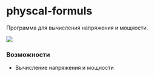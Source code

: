 # physcal-formuls
<p>Программа для вычисления напряжения и мощности.</p>

<img src="https://pp.userapi.com/c844418/v844418098/153fdd/Mr7oYbjKd9M.jpg"/>

<br>

<h3>Возможности</h3>

<ul>

<li>Вычисление напряжения и мощности</li>

</ul>
